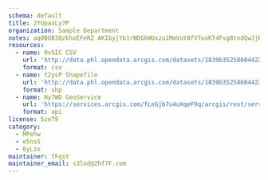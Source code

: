 ```yaml
---
schema: default
title: 2YUpaxLy7P 
organization: Sample Department 
notes: aq0BOB3QzkhxEFeRZ AKIbyjYb1rNDGkWUxzu1MmVuY8fVfooKT4Fvg8tndQwJjRrATXiMHGPE2L3yiwcU90v5lOsCeqaW7lt6D4 
resources:
  - name: 0vSIC CSV
    url: 'http://data.phl.opendata.arcgis.com/datasets/1839b35258604422b0b520cbb668df0d_0.csv'
    format: csv
  - name: t2ysP Shapefile
    url: 'http://data.phl.opendata.arcgis.com/datasets/1839b35258604422b0b520cbb668df0d_0.zip'
    format: shp
  - name: Hy7WD GeoService
    url: 'https://services.arcgis.com/fLeGjb7u4uXqeF9q/arcgis/rest/services/Air_Monitoring_Stations/FeatureServer/0/query'
    format: api
license: 5zeT9 
category:
  - MPehw 
  - e5nsS 
  - 6yLzx 
maintainer: fFqsY  
maintainer_email: s3lod@Zhf7F.com
---
```

